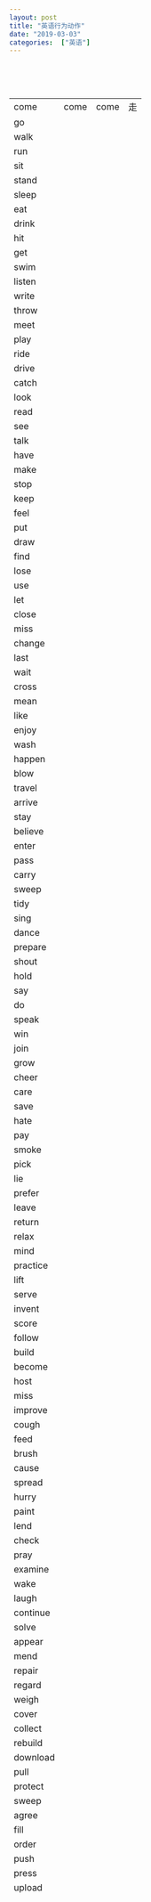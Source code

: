 ```yaml
---
layout: post
title: "英语行为动作"
date: "2019-03-03"
categories:  ["英语"]
---
```


 

 

<table style="height: 3696px;"><tbody><tr style="height: 24px;"><td style="height: 24px; width: 62px;">come</td><td style="height: 24px; width: 38px;">come</td><td style="height: 24px; width: 38px;">come</td><td style="height: 24px; width: 16px;">走</td></tr><tr style="height: 24px;"><td style="height: 24px; width: 62px;">go</td><td style="height: 24px; width: 38px;"></td><td style="height: 24px; width: 38px;"></td><td style="height: 24px; width: 16px;"></td></tr><tr style="height: 24px;"><td style="height: 24px; width: 62px;">walk</td><td style="height: 24px; width: 38px;"></td><td style="height: 24px; width: 38px;"></td><td style="height: 24px; width: 16px;"></td></tr><tr style="height: 24px;"><td style="height: 24px; width: 62px;">run</td><td style="height: 24px; width: 38px;"></td><td style="height: 24px; width: 38px;"></td><td style="height: 24px; width: 16px;"></td></tr><tr style="height: 24px;"><td style="height: 24px; width: 62px;">sit</td><td style="height: 24px; width: 38px;"></td><td style="height: 24px; width: 38px;"></td><td style="height: 24px; width: 16px;"></td></tr><tr style="height: 24px;"><td style="height: 24px; width: 62px;">stand</td><td style="height: 24px; width: 38px;"></td><td style="height: 24px; width: 38px;"></td><td style="height: 24px; width: 16px;"></td></tr><tr style="height: 24px;"><td style="height: 24px; width: 62px;">sleep</td><td style="height: 24px; width: 38px;"></td><td style="height: 24px; width: 38px;"></td><td style="height: 24px; width: 16px;"></td></tr><tr style="height: 24px;"><td style="height: 24px; width: 62px;">eat</td><td style="height: 24px; width: 38px;"></td><td style="height: 24px; width: 38px;"></td><td style="height: 24px; width: 16px;"></td></tr><tr style="height: 24px;"><td style="height: 24px; width: 62px;">drink</td><td style="height: 24px; width: 38px;"></td><td style="height: 24px; width: 38px;"></td><td style="height: 24px; width: 16px;"></td></tr><tr style="height: 24px;"><td style="height: 24px; width: 62px;">hit</td><td style="height: 24px; width: 38px;"></td><td style="height: 24px; width: 38px;"></td><td style="height: 24px; width: 16px;"></td></tr><tr style="height: 24px;"><td style="height: 24px; width: 62px;">get</td><td style="height: 24px; width: 38px;"></td><td style="height: 24px; width: 38px;"></td><td style="height: 24px; width: 16px;"></td></tr><tr style="height: 24px;"><td style="height: 24px; width: 62px;">swim</td><td style="height: 24px; width: 38px;"></td><td style="height: 24px; width: 38px;"></td><td style="height: 24px; width: 16px;"></td></tr><tr style="height: 24px;"><td style="height: 24px; width: 62px;">listen</td><td style="height: 24px; width: 38px;"></td><td style="height: 24px; width: 38px;"></td><td style="height: 24px; width: 16px;"></td></tr><tr style="height: 24px;"><td style="height: 24px; width: 62px;">write</td><td style="height: 24px; width: 38px;"></td><td style="height: 24px; width: 38px;"></td><td style="height: 24px; width: 16px;"></td></tr><tr style="height: 24px;"><td style="height: 24px; width: 62px;">throw</td><td style="height: 24px; width: 38px;"></td><td style="height: 24px; width: 38px;"></td><td style="height: 24px; width: 16px;"></td></tr><tr style="height: 24px;"><td style="height: 24px; width: 62px;">meet</td><td style="height: 24px; width: 38px;"></td><td style="height: 24px; width: 38px;"></td><td style="height: 24px; width: 16px;"></td></tr><tr style="height: 24px;"><td style="height: 24px; width: 62px;">play</td><td style="height: 24px; width: 38px;"></td><td style="height: 24px; width: 38px;"></td><td style="height: 24px; width: 16px;"></td></tr><tr style="height: 24px;"><td style="height: 24px; width: 62px;">ride</td><td style="height: 24px; width: 38px;"></td><td style="height: 24px; width: 38px;"></td><td style="height: 24px; width: 16px;"></td></tr><tr style="height: 24px;"><td style="height: 24px; width: 62px;">drive</td><td style="height: 24px; width: 38px;"></td><td style="height: 24px; width: 38px;"></td><td style="height: 24px; width: 16px;"></td></tr><tr style="height: 24px;"><td style="height: 24px; width: 62px;">catch</td><td style="height: 24px; width: 38px;"></td><td style="height: 24px; width: 38px;"></td><td style="height: 24px; width: 16px;"></td></tr><tr style="height: 24px;"><td style="height: 24px; width: 62px;">look</td><td style="height: 24px; width: 38px;"></td><td style="height: 24px; width: 38px;"></td><td style="height: 24px; width: 16px;"></td></tr><tr style="height: 24px;"><td style="height: 24px; width: 62px;">read</td><td style="height: 24px; width: 38px;"></td><td style="height: 24px; width: 38px;"></td><td style="height: 24px; width: 16px;"></td></tr><tr style="height: 24px;"><td style="height: 24px; width: 62px;">see</td><td style="height: 24px; width: 38px;"></td><td style="height: 24px; width: 38px;"></td><td style="height: 24px; width: 16px;"></td></tr><tr style="height: 24px;"><td style="height: 24px; width: 62px;">talk</td><td style="height: 24px; width: 38px;"></td><td style="height: 24px; width: 38px;"></td><td style="height: 24px; width: 16px;"></td></tr><tr style="height: 24px;"><td style="height: 24px; width: 62px;">have</td><td style="height: 24px; width: 38px;"></td><td style="height: 24px; width: 38px;"></td><td style="height: 24px; width: 16px;"></td></tr><tr style="height: 24px;"><td style="height: 24px; width: 62px;">make</td><td style="height: 24px; width: 38px;"></td><td style="height: 24px; width: 38px;"></td><td style="height: 24px; width: 16px;"></td></tr><tr style="height: 24px;"><td style="height: 24px; width: 62px;">stop</td><td style="height: 24px; width: 38px;"></td><td style="height: 24px; width: 38px;"></td><td style="height: 24px; width: 16px;"></td></tr><tr style="height: 24px;"><td style="height: 24px; width: 62px;">keep</td><td style="height: 24px; width: 38px;"></td><td style="height: 24px; width: 38px;"></td><td style="height: 24px; width: 16px;"></td></tr><tr style="height: 24px;"><td style="height: 24px; width: 62px;">feel</td><td style="height: 24px; width: 38px;"></td><td style="height: 24px; width: 38px;"></td><td style="height: 24px; width: 16px;"></td></tr><tr style="height: 24px;"><td style="height: 24px; width: 62px;">put</td><td style="height: 24px; width: 38px;"></td><td style="height: 24px; width: 38px;"></td><td style="height: 24px; width: 16px;"></td></tr><tr style="height: 24px;"><td style="height: 24px; width: 62px;">draw</td><td style="height: 24px; width: 38px;"></td><td style="height: 24px; width: 38px;"></td><td style="height: 24px; width: 16px;"></td></tr><tr style="height: 24px;"><td style="height: 24px; width: 62px;">find</td><td style="height: 24px; width: 38px;"></td><td style="height: 24px; width: 38px;"></td><td style="height: 24px; width: 16px;"></td></tr><tr style="height: 24px;"><td style="height: 24px; width: 62px;">lose</td><td style="height: 24px; width: 38px;"></td><td style="height: 24px; width: 38px;"></td><td style="height: 24px; width: 16px;"></td></tr><tr style="height: 24px;"><td style="height: 24px; width: 62px;">use</td><td style="height: 24px; width: 38px;"></td><td style="height: 24px; width: 38px;"></td><td style="height: 24px; width: 16px;"></td></tr><tr style="height: 24px;"><td style="height: 24px; width: 62px;">let</td><td style="height: 24px; width: 38px;"></td><td style="height: 24px; width: 38px;"></td><td style="height: 24px; width: 16px;"></td></tr><tr style="height: 24px;"><td style="height: 24px; width: 62px;">close</td><td style="height: 24px; width: 38px;"></td><td style="height: 24px; width: 38px;"></td><td style="height: 24px; width: 16px;"></td></tr><tr style="height: 24px;"><td style="height: 24px; width: 62px;">miss</td><td style="height: 24px; width: 38px;"></td><td style="height: 24px; width: 38px;"></td><td style="height: 24px; width: 16px;"></td></tr><tr style="height: 24px;"><td style="height: 24px; width: 62px;">change</td><td style="height: 24px; width: 38px;"></td><td style="height: 24px; width: 38px;"></td><td style="height: 24px; width: 16px;"></td></tr><tr style="height: 24px;"><td style="height: 24px; width: 62px;">last</td><td style="height: 24px; width: 38px;"></td><td style="height: 24px; width: 38px;"></td><td style="height: 24px; width: 16px;"></td></tr><tr style="height: 24px;"><td style="height: 24px; width: 62px;">wait</td><td style="height: 24px; width: 38px;"></td><td style="height: 24px; width: 38px;"></td><td style="height: 24px; width: 16px;"></td></tr><tr style="height: 24px;"><td style="height: 24px; width: 62px;">cross</td><td style="height: 24px; width: 38px;"></td><td style="height: 24px; width: 38px;"></td><td style="height: 24px; width: 16px;"></td></tr><tr style="height: 24px;"><td style="height: 24px; width: 62px;">mean</td><td style="height: 24px; width: 38px;"></td><td style="height: 24px; width: 38px;"></td><td style="height: 24px; width: 16px;"></td></tr><tr style="height: 24px;"><td style="height: 24px; width: 62px;">like</td><td style="height: 24px; width: 38px;"></td><td style="height: 24px; width: 38px;"></td><td style="height: 24px; width: 16px;"></td></tr><tr style="height: 24px;"><td style="height: 24px; width: 62px;">enjoy</td><td style="height: 24px; width: 38px;"></td><td style="height: 24px; width: 38px;"></td><td style="height: 24px; width: 16px;"></td></tr><tr style="height: 24px;"><td style="height: 24px; width: 62px;">wash</td><td style="height: 24px; width: 38px;"></td><td style="height: 24px; width: 38px;"></td><td style="height: 24px; width: 16px;"></td></tr><tr style="height: 24px;"><td style="height: 24px; width: 62px;">happen</td><td style="height: 24px; width: 38px;"></td><td style="height: 24px; width: 38px;"></td><td style="height: 24px; width: 16px;"></td></tr><tr style="height: 24px;"><td style="height: 24px; width: 62px;">blow</td><td style="height: 24px; width: 38px;"></td><td style="height: 24px; width: 38px;"></td><td style="height: 24px; width: 16px;"></td></tr><tr style="height: 24px;"><td style="height: 24px; width: 62px;">travel</td><td style="height: 24px; width: 38px;"></td><td style="height: 24px; width: 38px;"></td><td style="height: 24px; width: 16px;"></td></tr><tr style="height: 24px;"><td style="height: 24px; width: 62px;">arrive</td><td style="height: 24px; width: 38px;"></td><td style="height: 24px; width: 38px;"></td><td style="height: 24px; width: 16px;"></td></tr><tr style="height: 24px;"><td style="height: 24px; width: 62px;">stay</td><td style="height: 24px; width: 38px;"></td><td style="height: 24px; width: 38px;"></td><td style="height: 24px; width: 16px;"></td></tr><tr style="height: 24px;"><td style="height: 24px; width: 62px;">believe</td><td style="height: 24px; width: 38px;"></td><td style="height: 24px; width: 38px;"></td><td style="height: 24px; width: 16px;"></td></tr><tr style="height: 24px;"><td style="height: 24px; width: 62px;">enter</td><td style="height: 24px; width: 38px;"></td><td style="height: 24px; width: 38px;"></td><td style="height: 24px; width: 16px;"></td></tr><tr style="height: 24px;"><td style="height: 24px; width: 62px;">pass</td><td style="height: 24px; width: 38px;"></td><td style="height: 24px; width: 38px;"></td><td style="height: 24px; width: 16px;"></td></tr><tr style="height: 24px;"><td style="height: 24px; width: 62px;">carry</td><td style="height: 24px; width: 38px;"></td><td style="height: 24px; width: 38px;"></td><td style="height: 24px; width: 16px;"></td></tr><tr style="height: 24px;"><td style="height: 24px; width: 62px;">sweep</td><td style="height: 24px; width: 38px;"></td><td style="height: 24px; width: 38px;"></td><td style="height: 24px; width: 16px;"></td></tr><tr style="height: 24px;"><td style="height: 24px; width: 62px;">tidy</td><td style="height: 24px; width: 38px;"></td><td style="height: 24px; width: 38px;"></td><td style="height: 24px; width: 16px;"></td></tr><tr style="height: 24px;"><td style="height: 24px; width: 62px;">sing</td><td style="height: 24px; width: 38px;"></td><td style="height: 24px; width: 38px;"></td><td style="height: 24px; width: 16px;"></td></tr><tr style="height: 24px;"><td style="height: 24px; width: 62px;">dance</td><td style="height: 24px; width: 38px;"></td><td style="height: 24px; width: 38px;"></td><td style="height: 24px; width: 16px;"></td></tr><tr style="height: 24px;"><td style="height: 24px; width: 62px;">prepare</td><td style="height: 24px; width: 38px;"></td><td style="height: 24px; width: 38px;"></td><td style="height: 24px; width: 16px;"></td></tr><tr style="height: 24px;"><td style="height: 24px; width: 62px;">shout</td><td style="height: 24px; width: 38px;"></td><td style="height: 24px; width: 38px;"></td><td style="height: 24px; width: 16px;"></td></tr><tr style="height: 24px;"><td style="height: 24px; width: 62px;">hold</td><td style="height: 24px; width: 38px;"></td><td style="height: 24px; width: 38px;"></td><td style="height: 24px; width: 16px;"></td></tr><tr style="height: 24px;"><td style="height: 24px; width: 62px;">say</td><td style="height: 24px; width: 38px;"></td><td style="height: 24px; width: 38px;"></td><td style="height: 24px; width: 16px;"></td></tr><tr style="height: 24px;"><td style="height: 24px; width: 62px;">do</td><td style="height: 24px; width: 38px;"></td><td style="height: 24px; width: 38px;"></td><td style="height: 24px; width: 16px;"></td></tr><tr style="height: 24px;"><td style="height: 24px; width: 62px;">speak</td><td style="height: 24px; width: 38px;"></td><td style="height: 24px; width: 38px;"></td><td style="height: 24px; width: 16px;"></td></tr><tr style="height: 24px;"><td style="height: 24px; width: 62px;">win</td><td style="height: 24px; width: 38px;"></td><td style="height: 24px; width: 38px;"></td><td style="height: 24px; width: 16px;"></td></tr><tr style="height: 24px;"><td style="height: 24px; width: 62px;">join</td><td style="height: 24px; width: 38px;"></td><td style="height: 24px; width: 38px;"></td><td style="height: 24px; width: 16px;"></td></tr><tr style="height: 24px;"><td style="height: 24px; width: 62px;">grow</td><td style="height: 24px; width: 38px;"></td><td style="height: 24px; width: 38px;"></td><td style="height: 24px; width: 16px;"></td></tr><tr style="height: 24px;"><td style="height: 24px; width: 62px;">cheer</td><td style="height: 24px; width: 38px;"></td><td style="height: 24px; width: 38px;"></td><td style="height: 24px; width: 16px;"></td></tr><tr style="height: 24px;"><td style="height: 24px; width: 62px;">care</td><td style="height: 24px; width: 38px;"></td><td style="height: 24px; width: 38px;"></td><td style="height: 24px; width: 16px;"></td></tr><tr style="height: 24px;"><td style="height: 24px; width: 62px;">save</td><td style="height: 24px; width: 38px;"></td><td style="height: 24px; width: 38px;"></td><td style="height: 24px; width: 16px;"></td></tr><tr style="height: 24px;"><td style="height: 24px; width: 62px;">hate</td><td style="height: 24px; width: 38px;"></td><td style="height: 24px; width: 38px;"></td><td style="height: 24px; width: 16px;"></td></tr><tr style="height: 24px;"><td style="height: 24px; width: 62px;">pay</td><td style="height: 24px; width: 38px;"></td><td style="height: 24px; width: 38px;"></td><td style="height: 24px; width: 16px;"></td></tr><tr style="height: 24px;"><td style="height: 24px; width: 62px;">smoke</td><td style="height: 24px; width: 38px;"></td><td style="height: 24px; width: 38px;"></td><td style="height: 24px; width: 16px;"></td></tr><tr style="height: 24px;"><td style="height: 24px; width: 62px;">pick</td><td style="height: 24px; width: 38px;"></td><td style="height: 24px; width: 38px;"></td><td style="height: 24px; width: 16px;"></td></tr><tr style="height: 24px;"><td style="height: 24px; width: 62px;">lie</td><td style="height: 24px; width: 38px;"></td><td style="height: 24px; width: 38px;"></td><td style="height: 24px; width: 16px;"></td></tr><tr style="height: 24px;"><td style="height: 24px; width: 62px;">prefer</td><td style="height: 24px; width: 38px;"></td><td style="height: 24px; width: 38px;"></td><td style="height: 24px; width: 16px;"></td></tr><tr style="height: 24px;"><td style="height: 24px; width: 62px;">leave</td><td style="height: 24px; width: 38px;"></td><td style="height: 24px; width: 38px;"></td><td style="height: 24px; width: 16px;"></td></tr><tr style="height: 24px;"><td style="height: 24px; width: 62px;">return</td><td style="height: 24px; width: 38px;"></td><td style="height: 24px; width: 38px;"></td><td style="height: 24px; width: 16px;"></td></tr><tr style="height: 24px;"><td style="height: 24px; width: 62px;">relax</td><td style="height: 24px; width: 38px;"></td><td style="height: 24px; width: 38px;"></td><td style="height: 24px; width: 16px;"></td></tr><tr style="height: 24px;"><td style="height: 24px; width: 62px;">mind</td><td style="height: 24px; width: 38px;"></td><td style="height: 24px; width: 38px;"></td><td style="height: 24px; width: 16px;"></td></tr><tr style="height: 24px;"><td style="height: 24px; width: 62px;">practice</td><td style="height: 24px; width: 38px;"></td><td style="height: 24px; width: 38px;"></td><td style="height: 24px; width: 16px;"></td></tr><tr style="height: 24px;"><td style="height: 24px; width: 62px;">lift</td><td style="height: 24px; width: 38px;"></td><td style="height: 24px; width: 38px;"></td><td style="height: 24px; width: 16px;"></td></tr><tr style="height: 24px;"><td style="height: 24px; width: 62px;">serve</td><td style="height: 24px; width: 38px;"></td><td style="height: 24px; width: 38px;"></td><td style="height: 24px; width: 16px;"></td></tr><tr style="height: 24px;"><td style="height: 24px; width: 62px;">invent</td><td style="height: 24px; width: 38px;"></td><td style="height: 24px; width: 38px;"></td><td style="height: 24px; width: 16px;"></td></tr><tr style="height: 24px;"><td style="height: 24px; width: 62px;">score</td><td style="height: 24px; width: 38px;"></td><td style="height: 24px; width: 38px;"></td><td style="height: 24px; width: 16px;"></td></tr><tr style="height: 24px;"><td style="height: 24px; width: 62px;">follow</td><td style="height: 24px; width: 38px;"></td><td style="height: 24px; width: 38px;"></td><td style="height: 24px; width: 16px;"></td></tr><tr style="height: 24px;"><td style="height: 24px; width: 62px;">build</td><td style="height: 24px; width: 38px;"></td><td style="height: 24px; width: 38px;"></td><td style="height: 24px; width: 16px;"></td></tr><tr style="height: 24px;"><td style="height: 24px; width: 62px;">become</td><td style="height: 24px; width: 38px;"></td><td style="height: 24px; width: 38px;"></td><td style="height: 24px; width: 16px;"></td></tr><tr style="height: 24px;"><td style="height: 24px; width: 62px;">host</td><td style="height: 24px; width: 38px;"></td><td style="height: 24px; width: 38px;"></td><td style="height: 24px; width: 16px;"></td></tr><tr style="height: 24px;"><td style="height: 24px; width: 62px;">miss</td><td style="height: 24px; width: 38px;"></td><td style="height: 24px; width: 38px;"></td><td style="height: 24px; width: 16px;"></td></tr><tr style="height: 24px;"><td style="height: 24px; width: 62px;">improve</td><td style="height: 24px; width: 38px;"></td><td style="height: 24px; width: 38px;"></td><td style="height: 24px; width: 16px;"></td></tr><tr style="height: 24px;"><td style="height: 24px; width: 62px;">cough</td><td style="height: 24px; width: 38px;"></td><td style="height: 24px; width: 38px;"></td><td style="height: 24px; width: 16px;"></td></tr><tr style="height: 24px;"><td style="height: 24px; width: 62px;">feed</td><td style="height: 24px; width: 38px;"></td><td style="height: 24px; width: 38px;"></td><td style="height: 24px; width: 16px;"></td></tr><tr style="height: 24px;"><td style="height: 24px; width: 62px;">brush</td><td style="height: 24px; width: 38px;"></td><td style="height: 24px; width: 38px;"></td><td style="height: 24px; width: 16px;"></td></tr><tr style="height: 24px;"><td style="height: 24px; width: 62px;">cause</td><td style="height: 24px; width: 38px;"></td><td style="height: 24px; width: 38px;"></td><td style="height: 24px; width: 16px;"></td></tr><tr style="height: 24px;"><td style="height: 24px; width: 62px;">spread</td><td style="height: 24px; width: 38px;"></td><td style="height: 24px; width: 38px;"></td><td style="height: 24px; width: 16px;"></td></tr><tr style="height: 24px;"><td style="height: 24px; width: 62px;">hurry</td><td style="height: 24px; width: 38px;"></td><td style="height: 24px; width: 38px;"></td><td style="height: 24px; width: 16px;"></td></tr><tr style="height: 24px;"><td style="height: 24px; width: 62px;">paint</td><td style="height: 24px; width: 38px;"></td><td style="height: 24px; width: 38px;"></td><td style="height: 24px; width: 16px;"></td></tr><tr style="height: 24px;"><td style="height: 24px; width: 62px;">lend</td><td style="height: 24px; width: 38px;"></td><td style="height: 24px; width: 38px;"></td><td style="height: 24px; width: 16px;"></td></tr><tr style="height: 24px;"><td style="height: 24px; width: 62px;">check</td><td style="height: 24px; width: 38px;"></td><td style="height: 24px; width: 38px;"></td><td style="height: 24px; width: 16px;"></td></tr><tr style="height: 24px;"><td style="height: 24px; width: 62px;">pray</td><td style="height: 24px; width: 38px;"></td><td style="height: 24px; width: 38px;"></td><td style="height: 24px; width: 16px;"></td></tr><tr style="height: 24px;"><td style="height: 24px; width: 62px;">examine</td><td style="height: 24px; width: 38px;"></td><td style="height: 24px; width: 38px;"></td><td style="height: 24px; width: 16px;"></td></tr><tr style="height: 24px;"><td style="height: 24px; width: 62px;">wake</td><td style="height: 24px; width: 38px;"></td><td style="height: 24px; width: 38px;"></td><td style="height: 24px; width: 16px;"></td></tr><tr style="height: 24px;"><td style="height: 24px; width: 62px;">laugh</td><td style="height: 24px; width: 38px;"></td><td style="height: 24px; width: 38px;"></td><td style="height: 24px; width: 16px;"></td></tr><tr style="height: 24px;"><td style="height: 24px; width: 62px;">continue</td><td style="height: 24px; width: 38px;"></td><td style="height: 24px; width: 38px;"></td><td style="height: 24px; width: 16px;"></td></tr><tr style="height: 24px;"><td style="height: 24px; width: 62px;">solve</td><td style="height: 24px; width: 38px;"></td><td style="height: 24px; width: 38px;"></td><td style="height: 24px; width: 16px;"></td></tr><tr style="height: 24px;"><td style="height: 24px; width: 62px;">appear</td><td style="height: 24px; width: 38px;"></td><td style="height: 24px; width: 38px;"></td><td style="height: 24px; width: 16px;"></td></tr><tr style="height: 24px;"><td style="height: 24px; width: 62px;">mend</td><td style="height: 24px; width: 38px;"></td><td style="height: 24px; width: 38px;"></td><td style="height: 24px; width: 16px;"></td></tr><tr style="height: 24px;"><td style="height: 24px; width: 62px;">repair</td><td style="height: 24px; width: 38px;"></td><td style="height: 24px; width: 38px;"></td><td style="height: 24px; width: 16px;"></td></tr><tr style="height: 24px;"><td style="height: 24px; width: 62px;">regard</td><td style="height: 24px; width: 38px;"></td><td style="height: 24px; width: 38px;"></td><td style="height: 24px; width: 16px;"></td></tr><tr style="height: 24px;"><td style="height: 24px; width: 62px;">weigh</td><td style="height: 24px; width: 38px;"></td><td style="height: 24px; width: 38px;"></td><td style="height: 24px; width: 16px;"></td></tr><tr style="height: 24px;"><td style="height: 24px; width: 62px;">cover</td><td style="height: 24px; width: 38px;"></td><td style="height: 24px; width: 38px;"></td><td style="height: 24px; width: 16px;"></td></tr><tr style="height: 24px;"><td style="height: 24px; width: 62px;">collect</td><td style="height: 24px; width: 38px;"></td><td style="height: 24px; width: 38px;"></td><td style="height: 24px; width: 16px;"></td></tr><tr style="height: 24px;"><td style="height: 24px; width: 62px;">rebuild</td><td style="height: 24px; width: 38px;"></td><td style="height: 24px; width: 38px;"></td><td style="height: 24px; width: 16px;"></td></tr><tr style="height: 24px;"><td style="height: 24px; width: 62px;">download</td><td style="height: 24px; width: 38px;"></td><td style="height: 24px; width: 38px;"></td><td style="height: 24px; width: 16px;"></td></tr><tr style="height: 24px;"><td style="height: 24px; width: 62px;">pull</td><td style="height: 24px; width: 38px;"></td><td style="height: 24px; width: 38px;"></td><td style="height: 24px; width: 16px;"></td></tr><tr style="height: 24px;"><td style="height: 24px; width: 62px;">protect</td><td style="height: 24px; width: 38px;"></td><td style="height: 24px; width: 38px;"></td><td style="height: 24px; width: 16px;"></td></tr><tr style="height: 24px;"><td style="height: 24px; width: 62px;">sweep</td><td style="height: 24px; width: 38px;"></td><td style="height: 24px; width: 38px;"></td><td style="height: 24px; width: 16px;"></td></tr><tr style="height: 24px;"><td style="height: 24px; width: 62px;">agree</td><td style="height: 24px; width: 38px;"></td><td style="height: 24px; width: 38px;"></td><td style="height: 24px; width: 16px;"></td></tr><tr style="height: 24px;"><td style="height: 24px; width: 62px;">fill</td><td style="height: 24px; width: 38px;"></td><td style="height: 24px; width: 38px;"></td><td style="height: 24px; width: 16px;"></td></tr><tr style="height: 24px;"><td style="height: 24px; width: 62px;">order</td><td style="height: 24px; width: 38px;"></td><td style="height: 24px; width: 38px;"></td><td style="height: 24px; width: 16px;"></td></tr><tr style="height: 24px;"><td style="height: 24px; width: 62px;">push</td><td style="height: 24px; width: 38px;"></td><td style="height: 24px; width: 38px;"></td><td style="height: 24px; width: 16px;"></td></tr><tr style="height: 24px;"><td style="height: 24px; width: 62px;">press</td><td style="height: 24px; width: 38px;"></td><td style="height: 24px; width: 38px;"></td><td style="height: 24px; width: 16px;"></td></tr><tr style="height: 24px;"><td style="height: 24px; width: 62px;">upload</td><td style="height: 24px; width: 38px;"></td><td style="height: 24px; width: 38px;"></td><td style="height: 24px; width: 16px;"></td></tr><tr style="height: 24px;"><td style="height: 24px; width: 62px;"></td><td style="height: 24px; width: 38px;"></td><td style="height: 24px; width: 38px;"></td><td style="height: 24px; width: 16px;"></td></tr><tr style="height: 24px;"><td style="height: 24px; width: 62px;"></td><td style="height: 24px; width: 38px;"></td><td style="height: 24px; width: 38px;"></td><td style="height: 24px; width: 16px;"></td></tr><tr style="height: 24px;"><td style="height: 24px; width: 62px;"></td><td style="height: 24px; width: 38px;"></td><td style="height: 24px; width: 38px;"></td><td style="height: 24px; width: 16px;"></td></tr><tr style="height: 24px;"><td style="height: 24px; width: 62px;"></td><td style="height: 24px; width: 38px;"></td><td style="height: 24px; width: 38px;"></td><td style="height: 24px; width: 16px;"></td></tr><tr style="height: 24px;"><td style="height: 24px; width: 62px;"></td><td style="height: 24px; width: 38px;"></td><td style="height: 24px; width: 38px;"></td><td style="height: 24px; width: 16px;"></td></tr><tr style="height: 24px;"><td style="height: 24px; width: 62px;"></td><td style="height: 24px; width: 38px;"></td><td style="height: 24px; width: 38px;"></td><td style="height: 24px; width: 16px;"></td></tr><tr style="height: 24px;"><td style="height: 24px; width: 62px;"></td><td style="height: 24px; width: 38px;"></td><td style="height: 24px; width: 38px;"></td><td style="height: 24px; width: 16px;"></td></tr><tr style="height: 24px;"><td style="height: 24px; width: 62px;"></td><td style="height: 24px; width: 38px;"></td><td style="height: 24px; width: 38px;"></td><td style="height: 24px; width: 16px;"></td></tr><tr style="height: 24px;"><td style="height: 24px; width: 62px;"></td><td style="height: 24px; width: 38px;"></td><td style="height: 24px; width: 38px;"></td><td style="height: 24px; width: 16px;"></td></tr><tr style="height: 24px;"><td style="height: 24px; width: 62px;"></td><td style="height: 24px; width: 38px;"></td><td style="height: 24px; width: 38px;"></td><td style="height: 24px; width: 16px;"></td></tr><tr style="height: 24px;"><td style="height: 24px; width: 62px;"></td><td style="height: 24px; width: 38px;"></td><td style="height: 24px; width: 38px;"></td><td style="height: 24px; width: 16px;"></td></tr><tr style="height: 24px;"><td style="height: 24px; width: 62px;"></td><td style="height: 24px; width: 38px;"></td><td style="height: 24px; width: 38px;"></td><td style="height: 24px; width: 16px;"></td></tr><tr style="height: 24px;"><td style="height: 24px; width: 62px;"></td><td style="height: 24px; width: 38px;"></td><td style="height: 24px; width: 38px;"></td><td style="height: 24px; width: 16px;"></td></tr><tr style="height: 24px;"><td style="height: 24px; width: 62px;"></td><td style="height: 24px; width: 38px;"></td><td style="height: 24px; width: 38px;"></td><td style="height: 24px; width: 16px;"></td></tr><tr style="height: 24px;"><td style="height: 24px; width: 62px;"></td><td style="height: 24px; width: 38px;"></td><td style="height: 24px; width: 38px;"></td><td style="height: 24px; width: 16px;"></td></tr><tr style="height: 24px;"><td style="height: 24px; width: 62px;"></td><td style="height: 24px; width: 38px;"></td><td style="height: 24px; width: 38px;"></td><td style="height: 24px; width: 16px;"></td></tr><tr style="height: 24px;"><td style="height: 24px; width: 62px;"></td><td style="height: 24px; width: 38px;"></td><td style="height: 24px; width: 38px;"></td><td style="height: 24px; width: 16px;"></td></tr><tr style="height: 24px;"><td style="height: 24px; width: 62px;"></td><td style="height: 24px; width: 38px;"></td><td style="height: 24px; width: 38px;"></td><td style="height: 24px; width: 16px;"></td></tr><tr style="height: 24px;"><td style="height: 24px; width: 62px;"></td><td style="height: 24px; width: 38px;"></td><td style="height: 24px; width: 38px;"></td><td style="height: 24px; width: 16px;"></td></tr><tr style="height: 24px;"><td style="height: 24px; width: 62px;"></td><td style="height: 24px; width: 38px;"></td><td style="height: 24px; width: 38px;"></td><td style="height: 24px; width: 16px;"></td></tr><tr style="height: 24px;"><td style="height: 24px; width: 62px;"></td><td style="height: 24px; width: 38px;"></td><td style="height: 24px; width: 38px;"></td><td style="height: 24px; width: 16px;"></td></tr><tr style="height: 24px;"><td style="height: 24px; width: 62px;"></td><td style="height: 24px; width: 38px;"></td><td style="height: 24px; width: 38px;"></td><td style="height: 24px; width: 16px;"></td></tr><tr style="height: 24px;"><td style="height: 24px; width: 62px;"></td><td style="height: 24px; width: 38px;"></td><td style="height: 24px; width: 38px;"></td><td style="height: 24px; width: 16px;"></td></tr><tr style="height: 24px;"><td style="height: 24px; width: 62px;"></td><td style="height: 24px; width: 38px;"></td><td style="height: 24px; width: 38px;"></td><td style="height: 24px; width: 16px;"></td></tr><tr style="height: 24px;"><td style="height: 24px; width: 62px;"></td><td style="height: 24px; width: 38px;"></td><td style="height: 24px; width: 38px;"></td><td style="height: 24px; width: 16px;"></td></tr><tr style="height: 24px;"><td style="height: 24px; width: 62px;"></td><td style="height: 24px; width: 38px;"></td><td style="height: 24px; width: 38px;"></td><td style="height: 24px; width: 16px;"></td></tr><tr style="height: 24px;"><td style="height: 24px; width: 62px;"></td><td style="height: 24px; width: 38px;"></td><td style="height: 24px; width: 38px;"></td><td style="height: 24px; width: 16px;"></td></tr><tr style="height: 24px;"><td style="height: 24px; width: 62px;"></td><td style="height: 24px; width: 38px;"></td><td style="height: 24px; width: 38px;"></td><td style="height: 24px; width: 16px;"></td></tr><tr style="height: 24px;"><td style="height: 24px; width: 62px;"></td><td style="height: 24px; width: 38px;"></td><td style="height: 24px; width: 38px;"></td><td style="height: 24px; width: 16px;"></td></tr><tr style="height: 24px;"><td style="height: 24px; width: 62px;"></td><td style="height: 24px; width: 38px;"></td><td style="height: 24px; width: 38px;"></td><td style="height: 24px; width: 16px;"></td></tr></tbody></table>
